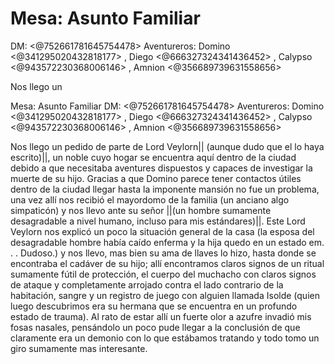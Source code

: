 # Mesa: Asunto Familiar
DM: <@752661781645754478> 
Aventureros: Domino <@341295020432818177> , Diego <@666327324341436452> , Calypso <@943572230368006146> , Amnion <@356689739631558656> 


Nos llego un 

Mesa: Asunto Familiar
DM: <@752661781645754478> 
Aventureros: Domino <@341295020432818177> , Diego <@666327324341436452> , Calypso <@943572230368006146> , Amnion <@356689739631558656> 


Nos llego un pedido de parte de Lord Veylorn|| (aunque dudo que el lo haya escrito)||, un noble cuyo hogar se encuentra aquí dentro de la ciudad debido a que necesitaba aventures dispuestos y capaces de investigar la muerte de su hijo. Gracias a que Domino parece tener contactos útiles dentro de la ciudad llegar hasta la imponente mansión no fue un problema, una vez allí nos recibió el mayordomo de la familia (un anciano algo simpaticón) y nos llevo ante su señor ||(un hombre sumamente desagradable a nivel humano, incluso para mis estándares)||. 
Este Lord Veylorn nos explicó un poco la situación general de la casa (la esposa del desagradable hombre había caído enferma y la hija quedo en un estado em. . . Dudoso.) y nos llevo, mas bien su ama de llaves lo hizo, hasta donde se encontraba el cadáver de su hijo; allí encontramos claros signos de un ritual sumamente fútil de protección, el cuerpo del muchacho con claros signos de ataque y completamente arrojado contra el lado contrario de la habitación, sangre y un registro de juego con alguien llamada Isolde (quien luego descubrimos era su hermana que se encuentra en un profundo estado de trauma). Al rato de estar allí un fuerte olor a azufre invadió mis fosas nasales, pensándolo un poco pude llegar a la conclusión de que claramente era un demonio con lo que estábamos tratando y todo tomo un giro sumamente mas interesante.

